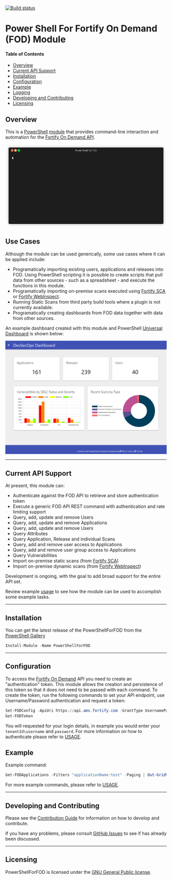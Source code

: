 [![Build status](https://ci.appveyor.com/api/projects/status/egkljq9ok9xhvnhh?svg=true)](https://ci.appveyor.com/project/akevinlee/powershellforfod)

# Power Shell For Fortify On Demand (FOD) Module

#### Table of Contents

*   [Overview](#overview)
*   [Current API Support](#current-api-support)
*   [Installation](#installation)
*   [Configuration](#configuration)
*   [Example](#example)
*   [Logging](#logging)
*   [Developing and Contributing](#developing-and-contributing)
*   [Licensing](#licensing)

## Overview

This is a [PowerShell](https://microsoft.com/powershell) [module](https://technet.microsoft.com/en-us/library/dd901839.aspx)
that provides command-line interaction and automation for the [Fortify On Demand API](https://api.ams.fortify.com/swagger/ui/index).

![Example](Media/example-render.gif) 

## Use Cases

Although the module can be used generically, some use cases where it can be applied include:

 * Programatically importing existing users, applications and releases into FOD. Using PowerShell scripting it is possible 
   to create scripts that pull data from other sources - such as a spreadsheet - and execute the functions in this module.
 * Programatically importing on-premise scans executed using [Fortify SCA](https://www.microfocus.com/en-us/products/static-code-analysis-sast)
   or [Fortify WebInspect](https://www.microfocus.com/en-us/products/webinspect-dynamic-analysis-dast).
 * Running Static Scans from third party build tools where a plugin is not currently available.  
 * Programatically creating dashboards from FOD data together with data from other sources.  
 
An example dashboard created with this module and PowerShell [Universal Dashboard](https://universaldashboard.io/) is shown below:

![DevSecOps Dashboard](Media/dashboard-example.png) 
        
----------

## Current API Support

At present, this module can:
 * Authenticate against the FOD API to retrieve and store authentication token
 * Execute a generic FOD API REST command with authentication and rate limiting support
 * Query, add, update and remove Users
 * Query, add, update and remove Applications
 * Query, add, update and remove Users
 * Query Attributes
 * Query Application, Release and individual Scans
 * Query, add and remove user access to Applications
 * Query, add and remove user group access to Applications
 * Query Vulnerabilities
 * Import on-premise static scans (from [Fortify SCA](https://www.microfocus.com/en-us/products/static-code-analysis-sast))
 * Import on-premise dynamic scans (from [Fortify WebInspect](https://www.microfocus.com/en-us/products/webinspect-dynamic-analysis-dast)) 

Development is ongoing, with the goal to add broad support for the entire API set.

Review example [usage](USAGE.md) to see how the module can be used to accomplish some example tasks.

----------

## Installation

You can get the latest release of the PowerShellForFOD from the [PowerShell Gallery](https://www.powershellgallery.com/packages/PowerShellForFOD)

```PowerShell
Install-Module -Name PowerShellForFOD
```

----------

## Configuration

To access the [Fortify On Demand](https://www.microfocus.com/en-us/products/application-security-testing) API you need 
to create an "authentication" token. This module allows the creation and persistence of this token so that it does not 
need to be passed with each command. To create the token, run the following commands to set your API endpoint, use 
Username/Password authentication and request a token:

```PowerShell
Set-FODConfig -ApiUri https://api.ams.fortify.com -GrantType UsernamePassword -Scope api-tenant
Get-FODToken
```

You will requested for your login details, in example you would enter your `tenantId\username` and `password`.
For more information on how to authenticate please refer to [USAGE](USAGE.md).

## Example

Example command:

```powershell
Get-FODApplications -Filters "applicationName:test" -Paging | Out-GridView
```

For more example commands, please refer to [USAGE](USAGE.md).

----------

## Developing and Contributing

Please see the [Contribution Guide](CONTRIBUTING.md) for information on how to develop and contribute.

If you have any problems, please consult [GitHub Issues](https://github.com/fortify-community-plugins/PowerShellForFOD/issues)
to see if has already been discussed.

----------

## Licensing

PowerShellForFOD is licensed under the [GNU General Public license](LICENSE).


